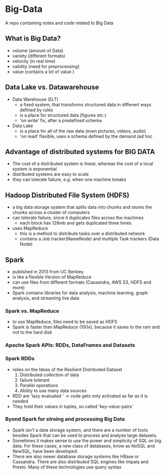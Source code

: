 # Big-Data
A repo containing notes and code related to Big Data

## What is Big Data?
- volume (amount of Data)
- variety (different formats)
- velocity (in real time)
- validity (need for preprocessing)
- value (contains a lot of value )

## Data Lake vs. Datawarehouse
- Data Warehouse (ELT)
    - a fixed system, that transforms structured data in diffenert ways defined by rules
    - is a place for structured data (figures etc.)
    - 'on write' fix, after a predefined schema
- Data Lake
    - is a place for all of the raw data (even pictures, videos, audio)
    - 'on read' flexible, uses a schema defined by the demand (ad hoc

## Advantage of distributed systems for BIG DATA
- The cost of a distributed system is linear, whereas the cost of a local system is exponential
- distributed systems are easy to scale
- they can tolerate failure, e.g. when one machine breaks

## Hadoop Distributed File System (HDFS)
- a big data storage system that splits data into chunks and stores the chunks across a cluster of computers
- can tolerate failure, since it duplicates files across the machines
    - each block has 128mb and gets duplicated three times
- uses MapReduce
    - this is a method to distribute tasks over a distributed network
    - contains a Job tracker(NameNode) and multiple Task trackers (Data Node)

## Spark
- published in  2013 from UC Berkley
- is like a flexible Version of MapReduce
- can use files from different formats (Cassandra, AWS S3, HDFS and more)
- Spark contains libraries for data analysis, machine learning, graph analysis, and streaming live data

### Spark vs. MapReduce
- to use MapReduce, files need to be saved as HDFS
- Spark is faster than MapReduce (100x), because it saves to the ram and not to the hard disk

### Apache Spark APIs: RDDs, DataFrames and Datasets


### Spark RDDs
- relies on the Ideas of the Resilient Distributed Dataset
    1. Distributed collection of data
    2. failure tolerant
    3. Parallel operations
    4. Ability to use many data sources
- RDD are 'lazy evaluated ' → code gets only activated as far as it is needed
- They hold their values in tuples, so called 'key-value-pairs'

### Byond Spark for stroing and processing Big Data
- Spark isn't a data storage system, and there are a number of tools besides Spark that can be used to process and analyze large datasets.
- Sometimes it makes sense to use the power and simplicity of SQL on big data. For these cases, a new class of databases, know as NoSQL and NewSQL, have been developed.
- There are also newer database storage systems like HBase or Cassandra. There are also distributed SQL engines like Impala and Presto. Many of these technologies use query syntax
